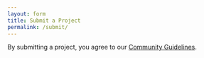 ```yaml
---
layout: form
title: Submit a Project
permalink: /submit/
---
```


By submitting a project, you agree to our [Community Guidelines](/guidelines).
